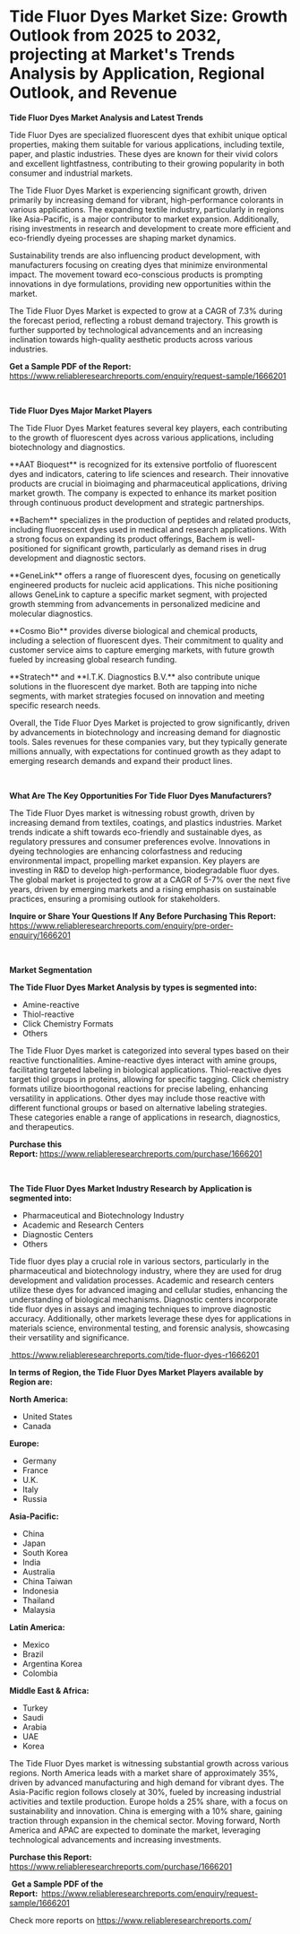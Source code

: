 <p><h1>Tide Fluor Dyes Market Size: Growth Outlook from 2025 to 2032, projecting at Market's Trends Analysis by Application, Regional Outlook, and Revenue</h1></p><p><strong>Tide Fluor Dyes Market Analysis and Latest Trends</strong></p>
<p><p>Tide Fluor Dyes are specialized fluorescent dyes that exhibit unique optical properties, making them suitable for various applications, including textile, paper, and plastic industries. These dyes are known for their vivid colors and excellent lightfastness, contributing to their growing popularity in both consumer and industrial markets.</p><p>The Tide Fluor Dyes Market is experiencing significant growth, driven primarily by increasing demand for vibrant, high-performance colorants in various applications. The expanding textile industry, particularly in regions like Asia-Pacific, is a major contributor to market expansion. Additionally, rising investments in research and development to create more efficient and eco-friendly dyeing processes are shaping market dynamics.</p><p>Sustainability trends are also influencing product development, with manufacturers focusing on creating dyes that minimize environmental impact. The movement toward eco-conscious products is prompting innovations in dye formulations, providing new opportunities within the market.</p><p>The Tide Fluor Dyes Market is expected to grow at a CAGR of 7.3% during the forecast period, reflecting a robust demand trajectory. This growth is further supported by technological advancements and an increasing inclination towards high-quality aesthetic products across various industries.</p></p>
<p><strong>Get a Sample PDF of the Report:&nbsp;</strong> <a href="https://www.reliableresearchreports.com/enquiry/request-sample/1666201?utm_campaign=2002&utm_medium=2&utm_source=Github&utm_content=ia&utm_term=02022025&utm_id=tide-fluor-dyes">https://www.reliableresearchreports.com/enquiry/request-sample/1666201</a></p>
<p>&nbsp;</p>
<p><strong>Tide Fluor Dyes Major Market Players</strong></p>
<p><p>The Tide Fluor Dyes Market features several key players, each contributing to the growth of fluorescent dyes across various applications, including biotechnology and diagnostics.</p><p>**AAT Bioquest** is recognized for its extensive portfolio of fluorescent dyes and indicators, catering to life sciences and research. Their innovative products are crucial in bioimaging and pharmaceutical applications, driving market growth. The company is expected to enhance its market position through continuous product development and strategic partnerships.</p><p>**Bachem** specializes in the production of peptides and related products, including fluorescent dyes used in medical and research applications. With a strong focus on expanding its product offerings, Bachem is well-positioned for significant growth, particularly as demand rises in drug development and diagnostic sectors.</p><p>**GeneLink** offers a range of fluorescent dyes, focusing on genetically engineered products for nucleic acid applications. This niche positioning allows GeneLink to capture a specific market segment, with projected growth stemming from advancements in personalized medicine and molecular diagnostics.</p><p>**Cosmo Bio** provides diverse biological and chemical products, including a selection of fluorescent dyes. Their commitment to quality and customer service aims to capture emerging markets, with future growth fueled by increasing global research funding.</p><p>**Stratech** and **I.T.K. Diagnostics B.V.** also contribute unique solutions in the fluorescent dye market. Both are tapping into niche segments, with market strategies focused on innovation and meeting specific research needs.</p><p>Overall, the Tide Fluor Dyes Market is projected to grow significantly, driven by advancements in biotechnology and increasing demand for diagnostic tools. Sales revenues for these companies vary, but they typically generate millions annually, with expectations for continued growth as they adapt to emerging research demands and expand their product lines.</p></p>
<p>&nbsp;</p>
<p><strong>What Are The Key Opportunities For Tide Fluor Dyes Manufacturers?</strong></p>
<p><p>The Tide Fluor Dyes market is witnessing robust growth, driven by increasing demand from textiles, coatings, and plastics industries. Market trends indicate a shift towards eco-friendly and sustainable dyes, as regulatory pressures and consumer preferences evolve. Innovations in dyeing technologies are enhancing colorfastness and reducing environmental impact, propelling market expansion. Key players are investing in R&D to develop high-performance, biodegradable fluor dyes. The global market is projected to grow at a CAGR of 5-7% over the next five years, driven by emerging markets and a rising emphasis on sustainable practices, ensuring a promising outlook for stakeholders.</p></p>
<p><strong>Inquire or Share Your Questions If Any Before Purchasing This Report:</strong> <a href="https://www.reliableresearchreports.com/enquiry/pre-order-enquiry/1666201?utm_campaign=2002&utm_medium=2&utm_source=Github&utm_content=ia&utm_term=02022025&utm_id=tide-fluor-dyes">https://www.reliableresearchreports.com/enquiry/pre-order-enquiry/1666201</a></p>
<p>&nbsp;</p>
<p><strong>Market Segmentation</strong></p>
<p><strong>The Tide Fluor Dyes Market Analysis by types is segmented into:</strong></p>
<p><ul><li>Amine-reactive</li><li>Thiol-reactive</li><li>Click Chemistry Formats</li><li>Others</li></ul></p>
<p><p>The Tide Fluor Dyes market is categorized into several types based on their reactive functionalities. Amine-reactive dyes interact with amine groups, facilitating targeted labeling in biological applications. Thiol-reactive dyes target thiol groups in proteins, allowing for specific tagging. Click chemistry formats utilize bioorthogonal reactions for precise labeling, enhancing versatility in applications. Other dyes may include those reactive with different functional groups or based on alternative labeling strategies. These categories enable a range of applications in research, diagnostics, and therapeutics.</p></p>
<p><strong>Purchase this Report:&nbsp;</strong><a href="https://www.reliableresearchreports.com/purchase/1666201?utm_campaign=2002&utm_medium=2&utm_source=Github&utm_content=ia&utm_term=02022025&utm_id=tide-fluor-dyes">https://www.reliableresearchreports.com/purchase/1666201</a></p>
<p>&nbsp;</p>
<p><strong>The Tide Fluor Dyes Market Industry Research by Application is segmented into:</strong></p>
<p><ul><li>Pharmaceutical and Biotechnology Industry</li><li>Academic and Research Centers</li><li>Diagnostic Centers</li><li>Others</li></ul></p>
<p><p>Tide fluor dyes play a crucial role in various sectors, particularly in the pharmaceutical and biotechnology industry, where they are used for drug development and validation processes. Academic and research centers utilize these dyes for advanced imaging and cellular studies, enhancing the understanding of biological mechanisms. Diagnostic centers incorporate tide fluor dyes in assays and imaging techniques to improve diagnostic accuracy. Additionally, other markets leverage these dyes for applications in materials science, environmental testing, and forensic analysis, showcasing their versatility and significance.</p></p>
<p><a href="https://www.reliableresearchreports.com/tide-fluor-dyes-r1666201?utm_campaign=2002&utm_medium=2&utm_source=Github&utm_content=ia&utm_term=02022025&utm_id=tide-fluor-dyes">&nbsp;https://www.reliableresearchreports.com/tide-fluor-dyes-r1666201</a></p>
<p><strong>In terms of Region, the Tide Fluor Dyes Market Players available by Region are:</strong></p>
<p>
    <p> <strong> North America: </strong>
        <ul>
            <li>United States</li>
            <li>Canada</li>
        </ul>
        </p> 
    <p> <strong> Europe: </strong>
        <ul>
            <li>Germany</li>
            <li>France</li>
            <li>U.K.</li>
            <li>Italy</li>
            <li>Russia</li>
        </ul>
        </p> 
    <p> <strong> Asia-Pacific: </strong>
        <ul>
            <li>China</li>
            <li>Japan</li>
            <li>South Korea</li>
            <li>India</li>
            <li>Australia</li>
            <li>China Taiwan</li>
            <li>Indonesia</li>
            <li>Thailand</li>
            <li>Malaysia</li>
        </ul>
        </p> 
    <p> <strong> Latin America: </strong>
        <ul>
            <li>Mexico</li>
            <li>Brazil</li>
            <li>Argentina Korea</li>
            <li>Colombia</li>
        </ul>
        </p> 
    <p> <strong> Middle East & Africa: </strong>
        <ul>
            <li>Turkey</li>
            <li>Saudi</li>
            <li>Arabia</li>
            <li>UAE</li>
            <li>Korea</li>
        </ul>
    </p>
    </p>
<p><p>The Tide Fluor Dyes market is witnessing substantial growth across various regions. North America leads with a market share of approximately 35%, driven by advanced manufacturing and high demand for vibrant dyes. The Asia-Pacific region follows closely at 30%, fueled by increasing industrial activities and textile production. Europe holds a 25% share, with a focus on sustainability and innovation. China is emerging with a 10% share, gaining traction through expansion in the chemical sector. Moving forward, North America and APAC are expected to dominate the market, leveraging technological advancements and increasing investments.</p></p>
<p><strong>Purchase this Report: </strong><a href="https://www.reliableresearchreports.com/purchase/1666201?utm_campaign=2002&utm_medium=2&utm_source=Github&utm_content=ia&utm_term=02022025&utm_id=tide-fluor-dyes">https://www.reliableresearchreports.com/purchase/1666201</a></p>
<p>&nbsp;<strong>Get a Sample PDF of the Report:&nbsp;&nbsp;</strong><a href="https://www.reliableresearchreports.com/enquiry/request-sample/1666201?utm_campaign=2002&utm_medium=2&utm_source=Github&utm_content=ia&utm_term=02022025&utm_id=tide-fluor-dyes">https://www.reliableresearchreports.com/enquiry/request-sample/1666201</a></p>
<p><strong></strong></p>
<p>Check more reports on <a href="https://www.reliableresearchreports.com/?utm_campaign=2002&utm_medium=2&utm_source=Github&utm_content=ia&utm_term=02022025&utm_id=tide-fluor-dyes">https://www.reliableresearchreports.com/</a></p>